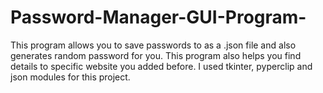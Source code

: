 # Password-Manager-GUI-Program-

This program allows you to save passwords to as a .json file and also generates random password for you.
This program also helps you find details to specific website you added before. 
I used tkinter, pyperclip and json modules for this project. 

